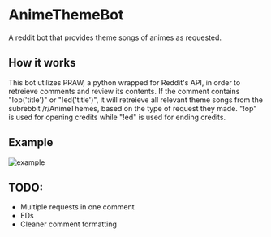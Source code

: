 # AnimeThemeBot
A reddit bot that provides theme songs of animes as requested.

## How it works
This bot utilizes PRAW, a python wrapped for Reddit's API, in order to retreieve comments and review its contents. If the comment contains "!op('title')" or "!ed('title')", it will retreieve all relevant theme songs from the subrebbit /r/AnimeThemes, based on the type of request they made. "!op" is used for opening credits while "!ed" is used for ending credits.

## Example
![example](https://i.imgur.com/yVdd6U9.png)

## TODO:
- Multiple requests in one comment
- EDs
- Cleaner comment formatting
